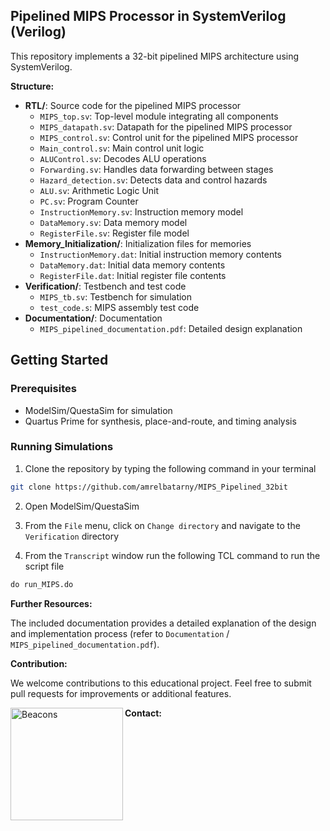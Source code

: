 ## Pipelined MIPS Processor in SystemVerilog (Verilog)

This repository implements a 32-bit pipelined MIPS architecture using SystemVerilog.

**Structure:**

* **RTL/**: Source code for the pipelined MIPS processor
    * `MIPS_top.sv`: Top-level module integrating all components
    * `MIPS_datapath.sv`: Datapath for the pipelined MIPS processor
    * `MIPS_control.sv`: Control unit for the pipelined MIPS processor
    * `Main_control.sv`: Main control unit logic
    * `ALUControl.sv`: Decodes ALU operations
    * `Forwarding.sv`: Handles data forwarding between stages
    * `Hazard_detection.sv`: Detects data and control hazards
    * `ALU.sv`: Arithmetic Logic Unit
    * `PC.sv`: Program Counter
    * `InstructionMemory.sv`: Instruction memory model
    * `DataMemory.sv`: Data memory model
    * `RegisterFile.sv`: Register file model
* **Memory_Initialization/**: Initialization files for memories
    * `InstructionMemory.dat`: Initial instruction memory contents
    * `DataMemory.dat`: Initial data memory contents
    * `RegisterFile.dat`: Initial register file contents
* **Verification/**: Testbench and test code
    * `MIPS_tb.sv`: Testbench for simulation
    * `test_code.s`: MIPS assembly test code
* **Documentation/**: Documentation
    * `MIPS_pipelined_documentation.pdf`: Detailed design explanation

## Getting Started

### Prerequisites

- ModelSim/QuestaSim for simulation
- Quartus Prime for synthesis, place-and-route, and timing analysis

### Running Simulations

1. Clone the repository by typing the following command in your terminal
```bash
git clone https://github.com/amrelbatarny/MIPS_Pipelined_32bit
```
2. Open ModelSim/QuestaSim

3. From the `File` menu, click on `Change directory` and navigate to the `Verification` directory

4. From the `Transcript` window run the following TCL command to run the script file
```tcl
do run_MIPS.do
```


**Further Resources:**

The included documentation provides a detailed explanation of the design and implementation process (refer to `Documentation` / `MIPS_pipelined_documentation.pdf`).

**Contribution:**

We welcome contributions to this educational project. Feel free to submit pull requests for improvements or additional features.

**Contact:**
<a href="https://beacons.ai/amrelbatarny" target="_blank">
  <img align="left" alt="Beacons" width="180px" src="https://www.colormango.com/development/boxshot/beacons-ai_154511.png" />
</a> 
<br>
